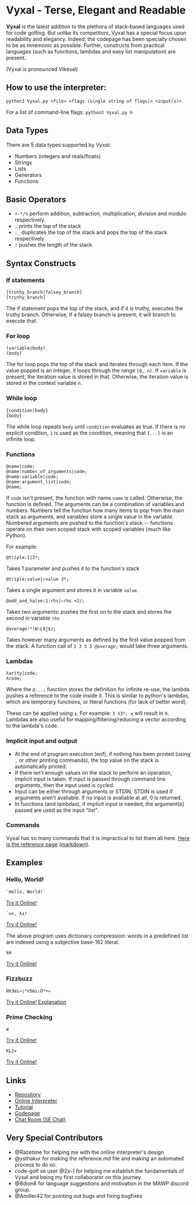 # Vyxal - Terse, Elegant and Readable

**Vyxal** is the latest addition to the plethora of stack-based languages used for code golfing. But unlike its competitors, Vyxal has a special focus upon readability and elegancy. Indeed, the codepage has been specially chosen to be as mnemonic as possible. Further, constructs from practical languages (such as functions, lambdas and easy list manipulation) are present.

(Vyxal is pronounced Vikesal)

## How to use the interpreter:

`python3 Vyxal.py <file> <flags (single string of flags)> <input(s)>`

For a list of command-line flags:
`python3 Vyxal.py h`

## Data Types

There are 5 data types supported by Vyxal:

- Numbers (integers and reals/floats)
- Strings
- Lists
- Generators
- Functions

## Basic Operators

- `+-*/%` perform addition, subtraction, multiplication, division and modulo respectively.
- `,` prints the top of the stack
- `:_` duplicates the top of the stack and pops the top of the stack respectively
- `!` pushes the length of the stack

## Syntax Constructs
### If statements

```
[truthy_branch|falsey_branch]
[truthy_branch]
```

The if statement pops the top of the stack, and if it is truthy, executes the truthy branch. Otherwise, if a falsey branch is present, it will branch to execute that.

### For loop

```
(variable|body)
(body)
```

The for loop pops the top of the stack and iterates through each item. If the value popped is an integer, it loops through the range `[0, n)`. If `variable` is present, the iteration value is stored in that. Otherwise, the iteration value is stored in the context variable `n`.

### While loop

```
{condition|body}
{body}
```

The while loop repeats `body` until `condition` evaluates as true. If there is no explicit condition, `1` is used as the condition, meaning that `{...}` is an infinite loop.

### Functions

```
@name|code;
@name:number_of_arguments|code;
@name:variable|code;
@name:argument_list|code;
@name;
```

If `code` isn't present, the function with name `name` is called. Otherwise, the function is defined. The arguments can be a combination of variables and numbers. Numbers tell the function how many items to pop from the main stack as arguments, and variables store a single value in the variable. Numbered arguments are pushed to the function's stack -- functions operate on their own scoped stack with scoped variables (much like Python).

For example:

```
@triple:1|3*;
```

Takes 1 parameter and pushes it to the function's stack

```
@triple:value|←value 3*;
```

Takes a single argument and stores it in variable `value`.

```
@add_and_halve:1:rhs|←rhs +2/;
```

Takes two arguments: pushes the first on to the stack and stores the second in variable `rhs`

```
@average:*|W:L$∑$/;
```

Takes however many arguments as defined by the first value popped from the stack. A function call of `2 3 3 3 @average;` would take three arguments.

### Lambdas

```
λarity|code;
λcode;
```

Where the `@...;` function stores the definition for infinite re-use, the lambda pushes a reference to the code inside it. This is similar to python's lambdas, which are temporary functions, or literal functions (for lack of better word).

These can be applied using `⍎`. For example: `3 λ3*; ⍎` will result in `9`. Lambdas are also useful for mapping/filtering/reducing a vector according to the lambda's code.

### Implicit input and output

- At the end of program execution (eof), if nothing has been printed (using `,` or other printing commands), the top value on the stack is automatically printed.
- If there isn't enough values on the stack to perform an operation, implicit input is taken. If input is passed through command line arguments, then the input used is cycled.
- Input can be either through arguments or STDIN. STDIN is used if arguments aren't avaliable. If no input is avaliable at all, 0 is returned.
- In functions (and lambdas), if implicit input is needed, the argument(s) passed are used as the input "list".

### Commands

Vyxal has so many commands that it is impractical to list them all here. [Here is the reference page](https://github.com/Lyxal/Vyxal/blob/master/docs/elements.txt) ([markdown](https://github.com/Lyxal/Vyxal/blob/master/docs/elements.md)).

## Examples

### Hello, World!

```
`Hello, World!`
```
[Try it Online!](http://lyxal.pythonanywhere.com?flags=&code=%60Hello%2C%20World!%60&inputs=&header=&footer=)

```
`∞∧, ƛ⍎!
```
[Try it Online!](http://lyxal.pythonanywhere.com?flags=&code=%60%E2%88%9E%E2%88%A7%2C%20%C6%9B%E2%8D%8E!&inputs=&header=&footer=)

The above program uses dictionary compression: words in a predefined list are indexed using a subjective base-162 literal.

```
kH
```
[Try it Online!](http://lyxal.pythonanywhere.com?flags=&code=kH&inputs=&header=&footer=)

### Fizzbuzz

```
Ĥƛ3œı⇿⌊*n5œıₛÔ*+⟇
```
[Try it Online!](http://lyxal.pythonanywhere.com/?flags=jM&code=%C4%A4%C6%9B3%C5%93%C4%B1%E2%87%BF%E2%8C%8A*n5%C5%93%C4%B1%E2%82%9B%C3%94*%2B%E2%9F%87&inputs=&header=&footer=)
[Explanation](https://codegolf.stackexchange.com/a/210307/78850)

### Prime Checking

```
æ
```
[Try it Online!](http://lyxal.pythonanywhere.com?flags=&code=%C3%A6&inputs=31&header=&footer=)


```
KL2=
```
[Try it Online!](http://lyxal.pythonanywhere.com?flags=&code=KL2%3D&inputs=10&header=&footer=)

## Links

- [Repository](https://github.com/Lyxal/Vyxal)
- [Online Interpreter](http://lyxal.pythonanywhere.com)
- [Tutorial](https://github.com/Lyxal/Vyxal/blob/master/docs/Tutorial.md)
- [Codepage](https://github.com/Lyxal/Vyxal/blob/master/docs/codepage.txt)
- [Chat Room (SE Chat)](https://chat.stackexchange.com/rooms/106764/vyxal)

## Very Special Contributors

- @Razetime for helping me with the online interpreter's design
- @ysthakur for making the reference.md file and making an automated process to do so.
- code-golf se user @2x-1 for helping me establish the fundamentals of Vyxal and being my first collaborator on this journey.
- @8dion8 for language suggestions and motivation in the MAWP discord group. 
- @Amiller42 for pointing out bugs and fixing bugfixes
